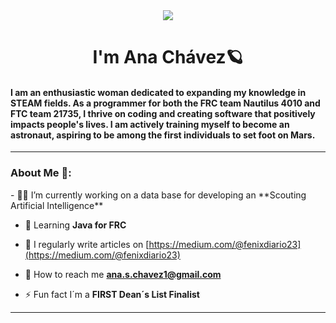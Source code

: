 <div align="center">
<img src="https://media.giphy.com/media/Qo2dupDib32rkTY4hX/giphy.gif"/>
</div>
<h1 align="center">I'm Ana Chávez🪐</h1>
<h4 align="left">I am an enthusiastic woman dedicated to expanding my knowledge in STEAM fields. As a programmer for both the FRC team Nautilus 4010 and FTC team 21735, I thrive on coding and creating software that positively impacts people's lives. I am actively training myself to become an astronaut, aspiring to be among the first individuals to set foot on Mars.</h3>


---

<h3 align="left">About Me 🚀: </h1>
- 👩‍💻 I’m currently working on a data base for developing an **Scouting Artificial Intelligence**

- 🦾 Learning **Java for FRC**

- 📝 I regularly write articles on [https://medium.com/@fenixdiario23](https://medium.com/@fenixdiario23)

- 🧱 How to reach me **ana.s.chavez1@gmail.com**

- ⚡ Fun fact I´m a **FIRST Dean´s List Finalist**

---



